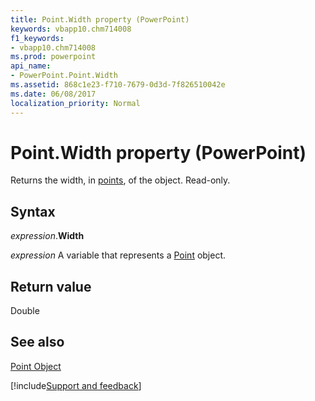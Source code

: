 ```yaml
---
title: Point.Width property (PowerPoint)
keywords: vbapp10.chm714008
f1_keywords:
- vbapp10.chm714008
ms.prod: powerpoint
api_name:
- PowerPoint.Point.Width
ms.assetid: 868c1e23-f710-7679-0d3d-7f826510042e
ms.date: 06/08/2017
localization_priority: Normal
---
```



# Point.Width property (PowerPoint)

Returns the width, in [points](../language/glossary/vbe-glossary.md#point), of the object. Read-only.


## Syntax

_expression_.**Width**

 _expression_ A variable that represents a [Point](./PowerPoint.Point.md) object.


## Return value

Double


## See also


[Point Object](PowerPoint.Point.md)

[!include[Support and feedback](~/includes/feedback-boilerplate.md)]